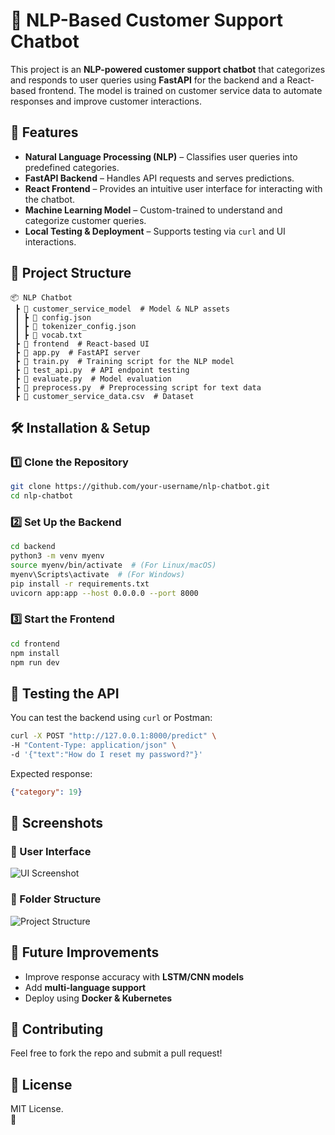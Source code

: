# 📝 NLP-Based Customer Support Chatbot  

This project is an **NLP-powered customer support chatbot** that categorizes and responds to user queries using **FastAPI** for the backend and a React-based frontend. The model is trained on customer service data to automate responses and improve customer interactions.  

## 🚀 Features  
- **Natural Language Processing (NLP)** – Classifies user queries into predefined categories.  
- **FastAPI Backend** – Handles API requests and serves predictions.  
- **React Frontend** – Provides an intuitive user interface for interacting with the chatbot.  
- **Machine Learning Model** – Custom-trained to understand and categorize customer queries.  
- **Local Testing & Deployment** – Supports testing via `curl` and UI interactions.  

## 📂 Project Structure  
```
📦 NLP Chatbot  
 ┣ 📂 customer_service_model  # Model & NLP assets  
 ┃ ┣ 📜 config.json  
 ┃ ┣ 📜 tokenizer_config.json  
 ┃ ┣ 📜 vocab.txt  
 ┣ 📂 frontend  # React-based UI  
 ┣ 📜 app.py  # FastAPI server  
 ┣ 📜 train.py  # Training script for the NLP model  
 ┣ 📜 test_api.py  # API endpoint testing  
 ┣ 📜 evaluate.py  # Model evaluation  
 ┣ 📜 preprocess.py  # Preprocessing script for text data  
 ┣ 📜 customer_service_data.csv  # Dataset  
```

## 🛠️ Installation & Setup  
### 1️⃣ Clone the Repository  
```sh
git clone https://github.com/your-username/nlp-chatbot.git  
cd nlp-chatbot
```

### 2️⃣ Set Up the Backend  
```sh
cd backend  
python3 -m venv myenv  
source myenv/bin/activate  # (For Linux/macOS)  
myenv\Scripts\activate  # (For Windows)  
pip install -r requirements.txt  
uvicorn app:app --host 0.0.0.0 --port 8000  
```

### 3️⃣ Start the Frontend  
```sh
cd frontend  
npm install  
npm run dev  
```

## 🧪 Testing the API  
You can test the backend using `curl` or Postman:  
```sh
curl -X POST "http://127.0.0.1:8000/predict" \
-H "Content-Type: application/json" \
-d '{"text":"How do I reset my password?"}'
```
Expected response:  
```json
{"category": 19}
```

## 📸 Screenshots  
### 🔹 User Interface  
![UI Screenshot](./frontend/public/chatbot_ui.png)  

### 🔹 Folder Structure  
![Project Structure](./project_structure.png)  

## 📌 Future Improvements  
- Improve response accuracy with **LSTM/CNN models**  
- Add **multi-language support**  
- Deploy using **Docker & Kubernetes**  

## 🤝 Contributing  
Feel free to fork the repo and submit a pull request!  

## 📜 License  
MIT License.  
🚀
